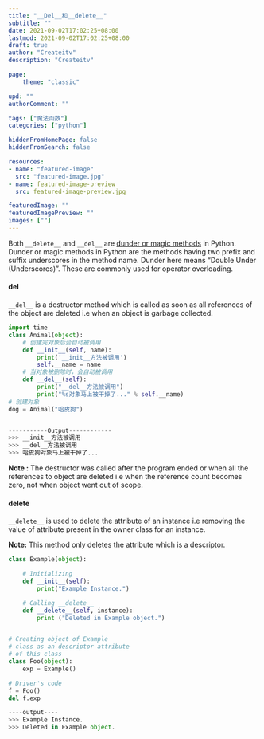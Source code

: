 ```yaml
---
title: "__Del__和__delete__"
subtitle: ""
date: 2021-09-02T17:02:25+08:00
lastmod: 2021-09-02T17:02:25+08:00
draft: true
author: "Createitv"
description: "Createitv"

page:
    theme: "classic"

upd: ""
authorComment: ""

tags: ["魔法函数"]
categories: ["python"]

hiddenFromHomePage: false
hiddenFromSearch: false

resources:
- name: "featured-image"
  src: "featured-image.jpg"
- name: featured-image-preview
  src: featured-image-preview.jpg

featuredImage: ""
featuredImagePreview: ""
images: [""]
---
```




Both `__delete__` and `__del__` are [dunder or magic methods](https://www.geeksforgeeks.org/dunder-magic-methods-python/) in Python. Dunder or magic methods in Python are the methods having two prefix and suffix underscores in the method name. Dunder here means “Double Under (Underscores)”. These are commonly used for operator overloading.

#### __del__

`__del__` is a destructor method which is called as soon as all references of the object are deleted i.e when an object is garbage collected.

```python
import time
class Animal(object):
    # 创建完对象后会自动被调用
    def __init__(self, name):
        print('__init__方法被调用')
        self.__name = name
    # 当对象被删除时，会自动被调用
    def __del__(self):
        print("__del__方法被调用")
        print("%s对象马上被干掉了..." % self.__name)
# 创建对象
dog = Animal("哈皮狗")


-----------Output------------
>>> __init__方法被调用
>>> __del__方法被调用
>>> 哈皮狗对象马上被干掉了...
```

**Note :** The destructor was called after the program ended or when all the references to object are deleted i.e when the reference count becomes zero, not when object went out of scope.

#### __delete__

`__delete__` is used to delete the attribute of an instance i.e removing the value of attribute present in the owner class for an instance.

**Note:** This method only deletes the attribute which is a descriptor.

```python
class Example(object):

	# Initializing
	def __init__(self):
		print("Example Instance.")

	# Calling __delete__
	def __delete__(self, instance):
		print ("Deleted in Example object.")


# Creating object of Example
# class as an descriptor attribute
# of this class
class Foo(object):
	exp = Example()

# Driver's code
f = Foo()
del f.exp

----output----
>>> Example Instance.
>>> Deleted in Example object.
```

